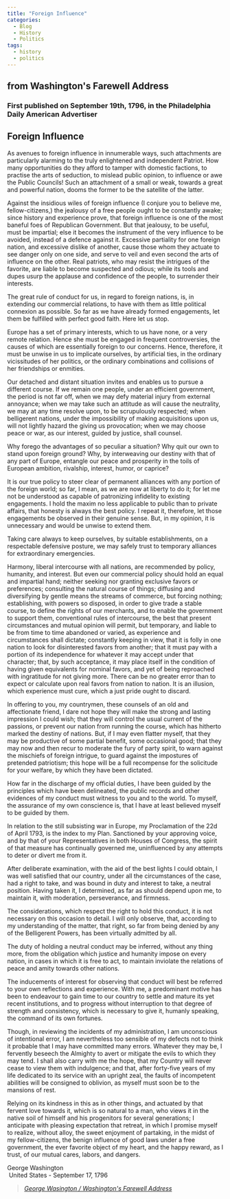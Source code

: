 ```yaml
---
title: "Foreign Influence"
categories:
  - Blog
  - History
  - Politics
tags:
  - history
  - politics
---
```


## from Washington's Farewell Address

###   First published on September 19th, 1796, in the Philadelphia Daily American Advertiser

##  Foreign Influence

As avenues to foreign influence in innumerable ways, such attachments are particularly alarming to the truly enlightened and independent Patriot. How many opportunities do they afford to tamper with domestic factions, to practise the arts of seduction, to mislead public opinion, to influence or awe the Public Councils! Such an attachment of a small or weak, towards a great and powerful nation, dooms the former to be the satellite of the latter.

Against the insidious wiles of foreign influence (I conjure you to believe me, fellow-citizens,) the jealousy of a free people ought to be constantly awake; since history and experience prove, that foreign influence is one of the most baneful foes of Republican Government. But that jealousy, to be useful, must be impartial; else it becomes the instrument of the very influence to be avoided, instead of a defence against it. Excessive partiality for one foreign nation, and excessive dislike of another, cause those whom they actuate to see danger only on one side, and serve to veil and even second the arts of influence on the other. Real patriots, who may resist the intrigues of the favorite, are liable to become suspected and odious; while its tools and dupes usurp the applause and confidence of the people, to surrender their interests.

The great rule of conduct for us, in regard to foreign nations, is, in extending our commercial relations, to have with them as little political connexion as possible. So far as we have already formed engagements, let them be fulfilled with perfect good faith. Here let us stop.

Europe has a set of primary interests, which to us have none, or a very remote relation. Hence she must be engaged in frequent controversies, the causes of which are essentially foreign to our concerns. Hence, therefore, it must be unwise in us to implicate ourselves, by artificial ties, in the ordinary vicissitudes of her politics, or the ordinary combinations and collisions of her friendships or enmities.

Our detached and distant situation invites and enables us to pursue a different course. If we remain one people, under an efficient government, the period is not far off, when we may defy material injury from external annoyance; when we may take such an attitude as will cause the neutrality, we may at any time resolve upon, to be scrupulously respected; when belligerent nations, under the impossibility of making acquisitions upon us, will not lightly hazard the giving us provocation; when we may choose peace or war, as our interest, guided by justice, shall counsel.

Why forego the advantages of so peculiar a situation? Why quit our own to stand upon foreign ground? Why, by interweaving our destiny with that of any part of Europe, entangle our peace and prosperity in the toils of European ambition, rivalship, interest, humor, or caprice?

It is our true policy to steer clear of permanent alliances with any portion of the foreign world; so far, I mean, as we are now at liberty to do it; for let me not be understood as capable of patronizing infidelity to existing engagements. I hold the maxim no less applicable to public than to private affairs, that honesty is always the best policy. I repeat it, therefore, let those engagements be observed in their genuine sense. But, in my opinion, it is unnecessary and would be unwise to extend them.

Taking care always to keep ourselves, by suitable establishments, on a respectable defensive posture, we may safely trust to temporary alliances for extraordinary emergencies.

Harmony, liberal intercourse with all nations, are recommended by policy, humanity, and interest. But even our commercial policy should hold an equal and impartial hand; neither seeking nor granting exclusive favors or preferences; consulting the natural course of things; diffusing and diversifying by gentle means the streams of commerce, but forcing nothing; establishing, with powers so disposed, in order to give trade a stable course, to define the rights of our merchants, and to enable the government to support them, conventional rules of intercourse, the best that present circumstances and mutual opinion will permit, but temporary, and liable to be from time to time abandoned or varied, as experience and circumstances shall dictate; constantly keeping in view, that it is folly in one nation to look for disinterested favors from another; that it must pay with a portion of its independence for whatever it may accept under that character; that, by such acceptance, it may place itself in the condition of having given equivalents for nominal favors, and yet of being reproached with ingratitude for not giving more. There can be no greater error than to expect or calculate upon real favors from nation to nation. It is an illusion, which experience must cure, which a just pride ought to discard.

In offering to you, my countrymen, these counsels of an old and affectionate friend, I dare not hope they will make the strong and lasting impression I could wish; that they will control the usual current of the passions, or prevent our nation from running the course, which has hitherto marked the destiny of nations. But, if I may even flatter myself, that they may be productive of some partial benefit, some occasional good; that they may now and then recur to moderate the fury of party spirit, to warn against the mischiefs of foreign intrigue, to guard against the impostures of pretended patriotism; this hope will be a full recompense for the solicitude for your welfare, by which they have been dictated.

How far in the discharge of my official duties, I have been guided by the principles which have been delineated, the public records and other evidences of my conduct must witness to you and to the world. To myself, the assurance of my own conscience is, that I have at least believed myself to be guided by them.

In relation to the still subsisting war in Europe, my Proclamation of the 22d of April 1793, is the index to my Plan. Sanctioned by your approving voice, and by that of your Representatives in both Houses of Congress, the spirit of that measure has continually governed me, uninfluenced by any attempts to deter or divert me from it.

After deliberate examination, with the aid of the best lights I could obtain, I was well satisfied that our country, under all the circumstances of the case, had a right to take, and was bound in duty and interest to take, a neutral position. Having taken it, I determined, as far as should depend upon me, to maintain it, with moderation, perseverance, and firmness.

The considerations, which respect the right to hold this conduct, it is not necessary on this occasion to detail. I will only observe, that, according to my understanding of the matter, that right, so far from being denied by any of the Belligerent Powers, has been virtually admitted by all.

The duty of holding a neutral conduct may be inferred, without any thing more, from the obligation which justice and humanity impose on every nation, in cases in which it is free to act, to maintain inviolate the relations of peace and amity towards other nations.

The inducements of interest for observing that conduct will best be referred to your own reflections and experience. With me, a predominant motive has been to endeavour to gain time to our country to settle and mature its yet recent institutions, and to progress without interruption to that degree of strength and consistency, which is necessary to give it, humanly speaking, the command of its own fortunes.

Though, in reviewing the incidents of my administration, I am unconscious of intentional error, I am nevertheless too sensible of my defects not to think it probable that I may have committed many errors. Whatever they may be, I fervently beseech the Almighty to avert or mitigate the evils to which they may tend. I shall also carry with me the hope, that my Country will never cease to view them with indulgence; and that, after forty-five years of my life dedicated to its service with an upright zeal, the faults of incompetent abilities will be consigned to oblivion, as myself must soon be to the mansions of rest.

Relying on its kindness in this as in other things, and actuated by that fervent love towards it, which is so natural to a man, who views it in the native soil of himself and his progenitors for several generations; I anticipate with pleasing expectation that retreat, in which I promise myself to realize, without alloy, the sweet enjoyment of partaking, in the midst of my fellow-citizens, the benign influence of good laws under a free government, the ever favorite object of my heart, and the happy reward, as I trust, of our mutual cares, labors, and dangers.

George Washington<br> United States - September 17, 1796

 > <cite><a href="https://jmp.sh/5MHgCopd">George Wasington / Washington's Farewell Address</a></cite>
